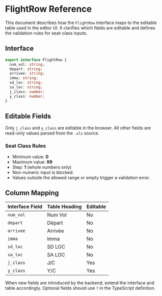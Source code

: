# FlightRow Reference

This document describes how the `FlightRow` interface maps to the editable table used in the editor UI.
It clarifies which fields are editable and defines the validation rules for seat-class inputs.

## Interface

```ts
export interface FlightRow {
  num_vol: string;
  depart: string;
  arrivee: string;
  imma: string;
  sd_loc: string;
  sa_loc: string;
  j_class: number;
  y_class: number;
}
```

## Editable Fields

Only `j_class` and `y_class` are editable in the browser. All other fields are read-only values parsed from the `.xls` source.

### Seat Class Rules

- Minimum value: **0**
- Maximum value: **99**
- Step: **1** (whole numbers only)
- Non-numeric input is blocked.
- Values outside the allowed range or empty trigger a validation error.

## Column Mapping

| Interface Field | Table Heading | Editable |
| --------------- | ------------ | -------- |
| `num_vol`       | Num Vol      | No       |
| `depart`        | Départ       | No       |
| `arrivee`       | Arrivée      | No       |
| `imma`          | Imma         | No       |
| `sd_loc`        | SD LOC       | No       |
| `sa_loc`        | SA LOC       | No       |
| `j_class`       | J/C          | Yes      |
| `y_class`       | Y/C          | Yes      |

When new fields are introduced by the backend, extend the interface and table accordingly. Optional fields should use `?` in the TypeScript definition.
